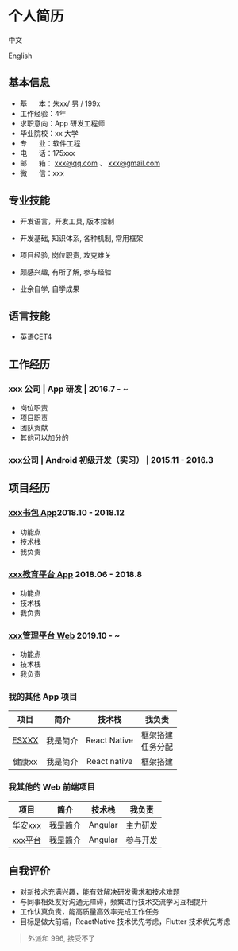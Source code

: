 
# 个人简历


<p><a>中文</a></p>
<p><a>English</a></p>


## 基本信息
- 基&nbsp;&nbsp;&nbsp;&nbsp;&nbsp;&nbsp;本：朱xx/ 男 / 199x
- 工作经验：4年
- 求职意向：App 研发工程师
- 毕业院校：xx 大学
- 专&nbsp;&nbsp;&nbsp;&nbsp;&nbsp;&nbsp;业：软件工程
- 电&nbsp;&nbsp;&nbsp;&nbsp;&nbsp;&nbsp;话：175xxx
- 邮&nbsp;&nbsp;&nbsp;&nbsp;&nbsp;&nbsp;箱： xxx@qq.com 、 xxx@gmail.com
- 微&nbsp;&nbsp;&nbsp;&nbsp;&nbsp;&nbsp;信：xxx

## 专业技能

- 开发语言，开发工具, 版本控制

- 开发基础, 知识体系, 各种机制, 常用框架

- 项目经验, 岗位职责, 攻克难关

- 颇感兴趣, 有所了解, 参与经验

- 业余自学, 自学成果


## 语言技能
- 英语CET4

## 工作经历
### xxx 公司 |  App 研发 |  2016.7 - ~
- 岗位职责
- 项目职责
- 团队贡献
- 其他可以加分的

### xxx公司 |  Android 初级开发（实习） |  2015.11 - 2016.3



## 项目经历
### [xxx书包 App](https://apps.apple.com/)2018.10 - 2018.12
- 功能点
- 技术栈
- 我负责

### [xxx教育平台 App](https://apps.apple.com/) 2018.06 - 2018.8
- 功能点
- 技术栈
- 我负责


### [xxx管理平台 Web](https://apps.apple.com/) 2019.10 - ~
- 功能点
- 技术栈
- 我负责

### 我的其他 App 项目

| 项目         | 简介   | 技术栈          | 我负责  |
|:----------:|:----:|:------------:|:----:|
|[ESXXX](https://baidu.com)        | 我是简介 | React Native | 框架搭建<br> 任务分配|
| 健康xx       | 我是简介 | React native | 框架搭建 |

### 我其他的 Web 前端项目

| 项目         | 简介   | 技术栈          | 我负责  |
|:----------:|:----:|:------------:|:----:|
|[华安xxx](https://baidu.com)        | 我是简介 | Angular | 主力研发 |
| [xxx平台](https://www.baidu.com)       | 我是简介 | Angular | 参与开发 |


## 自我评价
- 对新技术充满兴趣，能有效解决研发需求和技术难题
- 与同事相处友好沟通无障碍，频繁进行技术交流学习互相提升
- 工作认真负责，能高质量高效率完成工作任务
- 目标是做大前端，ReactNative 技术优先考虑，Flutter 技术优先考虑

>外派和 996, 接受不了
